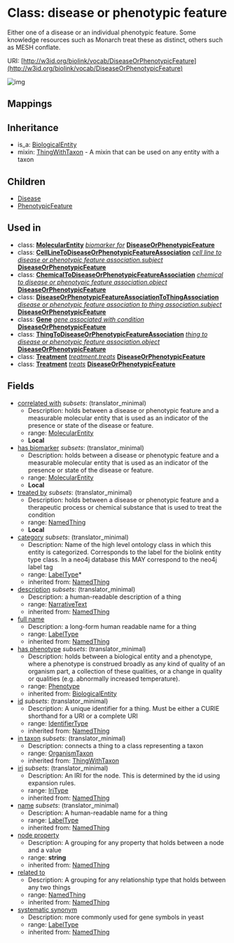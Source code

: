 # Class: disease or phenotypic feature


Either one of a disease or an individual phenotypic feature. Some knowledge resources such as Monarch treat these as distinct, others such as MESH conflate.

URI: [http://w3id.org/biolink/vocab/DiseaseOrPhenotypicFeature](http://w3id.org/biolink/vocab/DiseaseOrPhenotypicFeature)

![img](http://yuml.me/diagram/nofunky;dir:TB/class/\[DiseaseOrPhenotypicFeature|id(i):identifier_type%20%3F;name(i):label_type%20%3F;category(i):label_type%20*;node_property(i):string%20%3F;iri(i):iri_type%20%3F;full_name(i):label_type%20%3F;description(i):narrative_text%20%3F;systematic_synonym(i):label_type%20%3F;has_phenotype(i):phenotype%20%3F]-%20related%20to(i)%20%3F>\[NamedThing],%20\[DiseaseOrPhenotypicFeature]-%20in%20taxon(i)%20%3F>\[OrganismTaxon],%20\[DiseaseOrPhenotypicFeature]-%20treated%20by%20%3F>\[NamedThing],%20\[DiseaseOrPhenotypicFeature]-%20has%20biomarker%20%3F>\[MolecularEntity],%20\[DiseaseOrPhenotypicFeature]-%20correlated%20with%20%3F>\[MolecularEntity],%20\[MolecularEntity]-%20biomarker%20for(i)%20%3F>\[DiseaseOrPhenotypicFeature],%20\[CellLineToDiseaseOrPhenotypicFeatureAssociation]-%20subject(i)>\[DiseaseOrPhenotypicFeature],%20\[ChemicalToDiseaseOrPhenotypicFeatureAssociation]-%20object(i)>\[DiseaseOrPhenotypicFeature],%20\[DiseaseOrPhenotypicFeatureAssociationToThingAssociation]-%20subject(i)>\[DiseaseOrPhenotypicFeature],%20\[Gene]-%20gene%20associated%20with%20condition(i)%20%3F>\[DiseaseOrPhenotypicFeature],%20\[ThingToDiseaseOrPhenotypicFeatureAssociation]-%20object(i)>\[DiseaseOrPhenotypicFeature],%20\[Treatment]-%20treats(i)>\[DiseaseOrPhenotypicFeature],%20\[Treatment]-%20treats(i)%20%3F>\[DiseaseOrPhenotypicFeature],%20\[DiseaseOrPhenotypicFeature]uses%20-.->\[ThingWithTaxon],%20\[DiseaseOrPhenotypicFeature]^-\[PhenotypicFeature],%20\[DiseaseOrPhenotypicFeature]^-\[Disease],%20\[BiologicalEntity]^-\[DiseaseOrPhenotypicFeature])
## Mappings

## Inheritance

 *  is_a: [BiologicalEntity](BiologicalEntity.md)
 *  mixin: [ThingWithTaxon](ThingWithTaxon.md) - A mixin that can be used on any entity with a taxon
## Children

 * [Disease](Disease.md)
 * [PhenotypicFeature](PhenotypicFeature.md)
## Used in

 *  class: **[MolecularEntity](MolecularEntity.md)** *[biomarker for](biomarker_for.md)* **[DiseaseOrPhenotypicFeature](DiseaseOrPhenotypicFeature.md)**
 *  class: **[CellLineToDiseaseOrPhenotypicFeatureAssociation](CellLineToDiseaseOrPhenotypicFeatureAssociation.md)** *[cell line to disease or phenotypic feature association.subject](cell_line_to_disease_or_phenotypic_feature_association_subject.md)* **[DiseaseOrPhenotypicFeature](DiseaseOrPhenotypicFeature.md)**
 *  class: **[ChemicalToDiseaseOrPhenotypicFeatureAssociation](ChemicalToDiseaseOrPhenotypicFeatureAssociation.md)** *[chemical to disease or phenotypic feature association.object](chemical_to_disease_or_phenotypic_feature_association_object.md)* **[DiseaseOrPhenotypicFeature](DiseaseOrPhenotypicFeature.md)**
 *  class: **[DiseaseOrPhenotypicFeatureAssociationToThingAssociation](DiseaseOrPhenotypicFeatureAssociationToThingAssociation.md)** *[disease or phenotypic feature association to thing association.subject](disease_or_phenotypic_feature_association_to_thing_association_subject.md)* **[DiseaseOrPhenotypicFeature](DiseaseOrPhenotypicFeature.md)**
 *  class: **[Gene](Gene.md)** *[gene associated with condition](gene_associated_with_condition.md)* **[DiseaseOrPhenotypicFeature](DiseaseOrPhenotypicFeature.md)**
 *  class: **[ThingToDiseaseOrPhenotypicFeatureAssociation](ThingToDiseaseOrPhenotypicFeatureAssociation.md)** *[thing to disease or phenotypic feature association.object](thing_to_disease_or_phenotypic_feature_association_object.md)* **[DiseaseOrPhenotypicFeature](DiseaseOrPhenotypicFeature.md)**
 *  class: **[Treatment](Treatment.md)** *[treatment.treats](treatment_treats.md)* **[DiseaseOrPhenotypicFeature](DiseaseOrPhenotypicFeature.md)**
 *  class: **[Treatment](Treatment.md)** *[treats](treats.md)* **[DiseaseOrPhenotypicFeature](DiseaseOrPhenotypicFeature.md)**
## Fields

 * [correlated with](correlated_with.md) *subsets*: (translator_minimal)
    * Description: holds between a disease or phenotypic feature and a measurable molecular entity that is used as an indicator of the presence or state of the disease or feature.
    * range: [MolecularEntity](MolecularEntity.md)
    * __Local__
 * [has biomarker](has_biomarker.md) *subsets*: (translator_minimal)
    * Description: holds between a disease or phenotypic feature and a measurable molecular entity that is used as an indicator of the presence or state of the disease or feature.
    * range: [MolecularEntity](MolecularEntity.md)
    * __Local__
 * [treated by](treated_by.md) *subsets*: (translator_minimal)
    * Description: holds between a disease or phenotypic feature and a therapeutic process or chemical substance that is used to treat the condition 
    * range: [NamedThing](NamedThing.md)
    * __Local__
 * [category](category.md) *subsets*: (translator_minimal)
    * Description: Name of the high level ontology class in which this entity is categorized. Corresponds to the label for the biolink entity type class. In a neo4j database this MAY correspond to the neo4j label tag
    * range: [LabelType](LabelType.md)*
    * inherited from: [NamedThing](NamedThing.md)
 * [description](description.md) *subsets*: (translator_minimal)
    * Description: a human-readable description of a thing
    * range: [NarrativeText](NarrativeText.md)
    * inherited from: [NamedThing](NamedThing.md)
 * [full name](full_name.md)
    * Description: a long-form human readable name for a thing
    * range: [LabelType](LabelType.md)
    * inherited from: [NamedThing](NamedThing.md)
 * [has phenotype](has_phenotype.md) *subsets*: (translator_minimal)
    * Description: holds between a biological entity and a phenotype, where a phenotype is construed broadly as any kind of quality of an organism part, a collection of these qualities, or a change in quality or qualities (e.g. abnormally increased temperature). 
    * range: [Phenotype](Phenotype.md)
    * inherited from: [BiologicalEntity](BiologicalEntity.md)
 * [id](id.md) *subsets*: (translator_minimal)
    * Description: A unique identifier for a thing. Must be either a CURIE shorthand for a URI or a complete URI
    * range: [IdentifierType](IdentifierType.md)
    * inherited from: [NamedThing](NamedThing.md)
 * [in taxon](in_taxon.md) *subsets*: (translator_minimal)
    * Description: connects a thing to a class representing a taxon
    * range: [OrganismTaxon](OrganismTaxon.md)
    * inherited from: [ThingWithTaxon](ThingWithTaxon.md)
 * [iri](iri.md) *subsets*: (translator_minimal)
    * Description: An IRI for the node. This is determined by the id using expansion rules.
    * range: [IriType](IriType.md)
    * inherited from: [NamedThing](NamedThing.md)
 * [name](name.md) *subsets*: (translator_minimal)
    * Description: A human-readable name for a thing
    * range: [LabelType](LabelType.md)
    * inherited from: [NamedThing](NamedThing.md)
 * [node property](node_property.md)
    * Description: A grouping for any property that holds between a node and a value
    * range: **string**
    * inherited from: [NamedThing](NamedThing.md)
 * [related to](related_to.md)
    * Description: A grouping for any relationship type that holds between any two things
    * range: [NamedThing](NamedThing.md)
    * inherited from: [NamedThing](NamedThing.md)
 * [systematic synonym](systematic_synonym.md)
    * Description: more commonly used for gene symbols in yeast
    * range: [LabelType](LabelType.md)
    * inherited from: [NamedThing](NamedThing.md)
